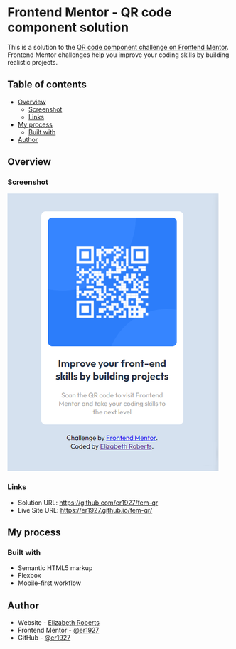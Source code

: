# Frontend Mentor - QR code component solution

This is a solution to the [QR code component challenge on Frontend Mentor](https://www.frontendmentor.io/challenges/qr-code-component-iux_sIO_H). Frontend Mentor challenges help you improve your coding skills by building realistic projects. 

## Table of contents

- [Overview](#overview)
  - [Screenshot](#screenshot)
  - [Links](#links)
- [My process](#my-process)
  - [Built with](#built-with)
- [Author](#author)


## Overview

### Screenshot

![](/images/solution.jpg)

### Links

- Solution URL: https://github.com/er1927/fem-qr
- Live Site URL: https://er1927.github.io/fem-qr/

## My process

### Built with

- Semantic HTML5 markup
- Flexbox
- Mobile-first workflow

## Author

- Website - [Elizabeth Roberts](https://er1927.github.io/personal-portfolio/)
- Frontend Mentor - [@er1927](https://www.frontendmentor.io/profile/er1927)
- GitHub - [@er1927](https://github.com/er1927)


